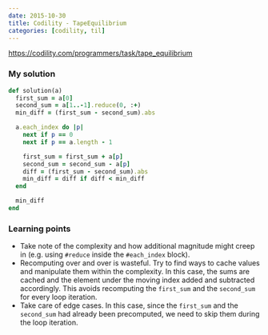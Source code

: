 ```yaml
---
date: 2015-10-30
title: Codility - TapeEquilibrium
categories: [codility, til]
---
```


https://codility.com/programmers/task/tape_equilibrium

<!--more-->

### My solution

``` ruby
def solution(a)
  first_sum = a[0]
  second_sum = a[1..-1].reduce(0, :+)
  min_diff = (first_sum - second_sum).abs

  a.each_index do |p|
    next if p == 0
    next if p == a.length - 1

    first_sum = first_sum + a[p]
    second_sum = second_sum - a[p]
    diff = (first_sum - second_sum).abs
    min_diff = diff if diff < min_diff
  end

  min_diff
end
```

### Learning points

* Take note of the complexity and how additional magnitude might creep in (e.g. using `#reduce` inside the `#each_index` block).
* Recomputing over and over is wasteful. Try to find ways to cache values and manipulate them within the complexity. In this case, the sums are cached and the element under the moving index added and subtracted accordingly. This avoids recomputing the `first_sum` and the `second_sum` for every loop iteration.
* Take care of edge cases. In this case, since the `first_sum` and the `second_sum` had already been precomputed, we need to skip them during the loop iteration.